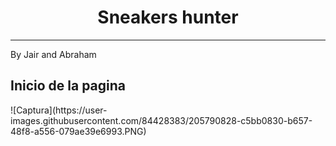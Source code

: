 <h1 align="center"> Sneakers hunter </h1>
<hr>
<p>By Jair and Abraham</p>
<h2>Inicio de la pagina</h2>
![Captura](https://user-images.githubusercontent.com/84428383/205790828-c5bb0830-b657-48f8-a556-079ae39e6993.PNG)



